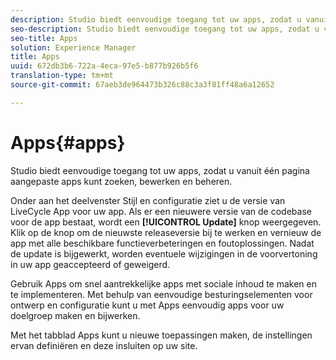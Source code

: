 ```yaml
---
description: Studio biedt eenvoudige toegang tot uw apps, zodat u vanuit één pagina aangepaste apps kunt zoeken, bewerken en beheren.
seo-description: Studio biedt eenvoudige toegang tot uw apps, zodat u vanuit één pagina aangepaste apps kunt zoeken, bewerken en beheren.
seo-title: Apps
solution: Experience Manager
title: Apps
uuid: 672db3b6-722a-4eca-97e5-b877b926b5f6
translation-type: tm+mt
source-git-commit: 67aeb3de964473b326c88c3a3f81ff48a6a12652

---
```



# Apps{#apps}

Studio biedt eenvoudige toegang tot uw apps, zodat u vanuit één pagina aangepaste apps kunt zoeken, bewerken en beheren.

Onder aan het deelvenster Stijl en configuratie ziet u de versie van LiveCycle App voor uw app. Als er een nieuwere versie van de codebase voor de app bestaat, wordt een **[!UICONTROL Update]** knop weergegeven. Klik op de knop om de nieuwste releaseversie bij te werken en vernieuw de app met alle beschikbare functieverbeteringen en foutoplossingen. Nadat de update is bijgewerkt, worden eventuele wijzigingen in de voorvertoning in uw app geaccepteerd of geweigerd.

Gebruik Apps om snel aantrekkelijke apps met sociale inhoud te maken en te implementeren. Met behulp van eenvoudige besturingselementen voor ontwerp en configuratie kunt u met Apps eenvoudig apps voor uw doelgroep maken en bijwerken.

Met het tabblad Apps kunt u nieuwe toepassingen maken, de instellingen ervan definiëren en deze insluiten op uw site.
